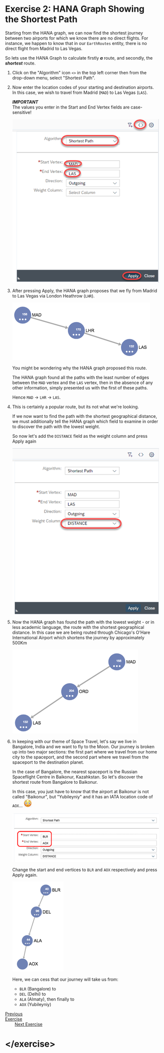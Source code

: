 # Exercise 2: HANA Graph Showing the Shortest Path

Starting from the HANA graph, we can now find the shortest journey between two airports for which we know there are no direct flights. For instance, we happen to know that in our `EarthRoutes` entity, there is no direct flight from Madrid to Las Vegas.

So lets use the HANA Graph to calculate firstly ***a*** route, and secondly, the ***shortest*** route.

1. Click on the "Algorithm" icon `<>` in the top left corner then from the drop-down menu, select "Shortest Path".

1. Now enter the location codes of your starting and destination airports.  
    In this case, we wish to travel from Madrid (`MAD`) to Las Vegas (`LAS`).

    ***IMPORTANT***  
    The values you enter in the Start and End Vertex fields are case-sensitive!

    ![Shortest Path](./img/Ex2_Shortest_Path.png)


1.  After pressing Apply, the HANA graph proposes that we fly from Madrid to Las Vegas via London Heathrow (`LHR`).

    ![Via Panama](./img/Ex2_Via_Heathrow.png)
    
    You might be wondering why the HANA graph proposed this route.
    
    The HANA graph found all the paths with the least number of edges between the `MAD` vertex and the `LAS` vertex, then in the absence of any other information, simply presented us with the first of these paths.
    
    Hence `MAD` -> `LHR` -> `LAS`.
    
1. This is certainly a popular route, but its not what we're looking.

    If we now want to find the path with the shortest geographical distance, we must additionally tell the HANA graph which field to examine in order to discover the path with the lowest weight.

    So now let's add the `DISTANCE` field as the weight column and press Apply again

    ![Shortest Path](./img/Ex2_Weight.png)

1. Now the HANA graph has found the path with the lowest weight - or in less academic language, the route with the shortest geographical distance.  In this case we are being routed through Chicago's O'Hare International Airport which shortens the journey by approximately 500Km

    ![Shortest Path](./img/Ex2_Via_Chicago.png)

1. In keeping with our theme of Space Travel, let's say we live in Bangalore, India and we want to fly to the Moon.  Our journey is broken up into two major sections: the first part where we travel from our home city to the spaceport, and the second part where we travel from the spaceport to the destination planet.

    In the case of Bangalore, the nearest spaceport is the Russian Spaceflight Centre in Baikonur, Kazahkstan.  So let's discover the shortest route from Bangalore to Baikonur.

    In this case, you just have to know that the airport at Baikonur is not called "Baikonur", but "Yubileyniy" and it has an IATA location code of `AOX`... ![Wide Eyes](./img/Icon_Wide_Eyes.png)

    ![BLT to AOX 1](./img/Ex2_BLR_to_AOX1.png)
    
    Change the start and end vertices to `BLR` and `AOX` respectively and press Apply again.
    
    ![BLT to AOX 2](./img/Ex2_BLR_to_AOX2.png)
    
    Here, we can cess that our journey will take us from:
    
    * `BLR` (Bangalore) to
    * `DEL` (Delhi) to
    * `ALA` (Almaty), then finally to
    * `AOX` (Yubileyniy)




[Previous Exercise](./ex1_create_hana_graph.md)&nbsp;&nbsp;&nbsp;&nbsp;&nbsp;&nbsp;&nbsp;&nbsp;&nbsp;&nbsp;&nbsp;&nbsp;&nbsp;&nbsp;&nbsp;&nbsp;&nbsp;&nbsp;&nbsp;&nbsp;&nbsp;&nbsp;&nbsp;&nbsp;&nbsp;&nbsp;&nbsp;&nbsp;&nbsp;&nbsp;&nbsp;&nbsp;&nbsp;&nbsp;&nbsp;&nbsp;&nbsp;&nbsp;&nbsp;&nbsp;&nbsp;&nbsp;&nbsp;&nbsp;&nbsp;&nbsp;&nbsp;&nbsp;&nbsp;&nbsp;&nbsp;&nbsp;&nbsp;&nbsp;&nbsp;&nbsp;&nbsp;&nbsp;&nbsp;&nbsp;&nbsp;&nbsp;&nbsp;&nbsp;&nbsp;&nbsp;&nbsp;&nbsp;&nbsp;&nbsp;&nbsp;&nbsp;&nbsp;&nbsp;&nbsp;&nbsp;&nbsp;&nbsp;&nbsp;&nbsp;&nbsp;&nbsp;&nbsp;&nbsp;&nbsp;&nbsp;&nbsp;&nbsp;&nbsp;&nbsp;&nbsp;&nbsp;&nbsp;&nbsp;&nbsp;&nbsp;&nbsp;&nbsp;&nbsp;&nbsp;&nbsp;&nbsp;&nbsp;&nbsp;&nbsp;&nbsp;&nbsp;&nbsp;&nbsp;&nbsp;&nbsp;&nbsp;&nbsp;&nbsp;&nbsp;&nbsp;&nbsp;&nbsp;&nbsp;&nbsp;&nbsp;[Next Exercise](./ex3_no_stops_calc_view.md)


# \</exercise>
